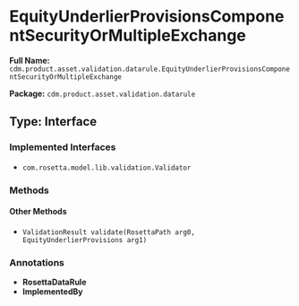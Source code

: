 # EquityUnderlierProvisionsComponentSecurityOrMultipleExchange

**Full Name:** `cdm.product.asset.validation.datarule.EquityUnderlierProvisionsComponentSecurityOrMultipleExchange`

**Package:** `cdm.product.asset.validation.datarule`

## Type: Interface

### Implemented Interfaces

- `com.rosetta.model.lib.validation.Validator`

### Methods

#### Other Methods

- `ValidationResult validate(RosettaPath arg0, EquityUnderlierProvisions arg1)`

### Annotations

- **RosettaDataRule**
- **ImplementedBy**

